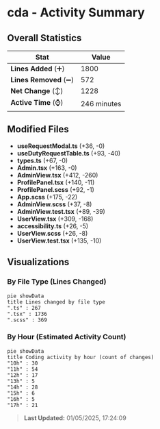 # cda - Activity Summary 

## Overall Statistics

| Stat                   | Value                                                             |
| ---------------------- | ----------------------------------------------------------------- |
| **Lines Added** (➕)   | 1800                                          |
| **Lines Removed** (➖) | 572                                        |
| **Net Change** (↕)    | 1228                |
| **Active Time** (⌚)   | 246 minutes |


## Modified Files
- **useRequestModal.ts** (+36, -0)
- **useDutyRequestTable.ts** (+93, -40)
- **types.ts** (+67, -0)
- **Admin.tsx** (+163, -0)
- **AdminView.tsx** (+412, -260)
- **ProfilePanel.tsx** (+140, -11)
- **ProfilePanel.scss** (+92, -1)
- **App.scss** (+175, -22)
- **AdminView.scss** (+37, -8)
- **AdminView.test.tsx** (+89, -39)
- **UserView.tsx** (+309, -168)
- **accessibility.ts** (+26, -5)
- **UserView.scss** (+26, -8)
- **UserView.test.tsx** (+135, -10)

## Visualizations

### By File Type (Lines Changed)

```mermaid
pie showData
title Lines changed by file type
".ts" : 267
".tsx" : 1736
".scss" : 369
```

### By Hour (Estimated Activity Count)

```mermaid
pie showData
title Coding activity by hour (count of changes)
"10h" : 30
"11h" : 54
"12h" : 17
"13h" : 5
"14h" : 28
"15h" : 6
"16h" : 5
"17h" : 21
```


> **Last Updated:** 01/05/2025, 17:24:09